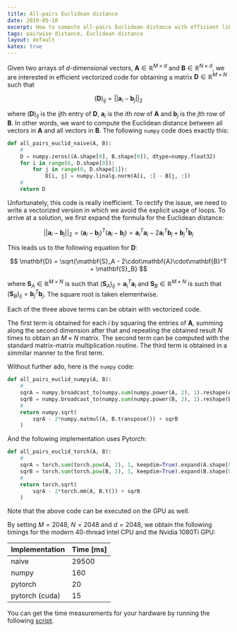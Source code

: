 ```yaml
---
title: All-pairs Euclidean distance
date: 2019-05-10
excerpt: How to compute all-pairs Euclidean distance with efficient libraries for manipulating numerical arrays (e.g., numpy and pytorch).
tags: pairwise distance, Euclidean distance
layout: default
katex: true
---
```


Given two arrays of $`d`$-dimensional vectors, $`\mathbf{A}\in\mathbb{R}^{M\times d}`$ and $`\mathbf{B}\in\mathbb{R}^{N\times d}`$, we are interested in efficient vectorized code for obtaining a matrix $`\mathbf{D}\in\mathbb{R}^{M\times N}`$ such that

$$
	(\mathbf{D})_{ij} = \vert\vert\mathbf{a}_i - \mathbf{b}_j\vert\vert_2
$$

where $`(\mathbf{D})_{ij}`$ is the $`ij`$th entry of $`\mathbf{D}`$, $`\mathbf{a}_i`$ is the $`i`$th row of $`\mathbf{A}`$ and $`\mathbf{b}_j`$ is the $`j`$th row of $`\mathbf{B}`$.
In other words, we want to compute the Euclidean distance between all vectors in $`\mathbf{A}`$ and all vectors in $`\mathbf{B}`$.
The following `numpy` code does exactly this:

```python
def all_pairs_euclid_naive(A, B):
	#
	D = numpy.zeros((A.shape[0], B.shape[0]), dtype=numpy.float32)
	for i in range(0, D.shape[0]):
		for j in range(0, D.shape[1]):
			D[i, j] = numpy.linalg.norm(A[i, :] - B[j, :])
	#
	return D
```

Unfortunately, this code is really inefficient.
To rectify the issue, we need to write a vectorized version in which we avoid the explicit usage of loops.
To arrive at a solution, we first expand the formula for the Euclidean distance:

$$
	\vert\vert\mathbf{a}_i - \mathbf{b}_j\vert\vert_2=
	(\mathbf{a}_i - \mathbf{b}_j)^T(\mathbf{a}_i - \mathbf{b}_j)=
	\mathbf{a}_i^T\mathbf{a}_i - 2\mathbf{a}_i^T\mathbf{b}_j + \mathbf{b}_j^T\mathbf{b}_j
$$

This leads us to the following equation for $`\mathbf{D}`$:

$$
	\mathbf{D} = \sqrt{\mathbf{S}_A - 2\cdot\mathbf{A}\cdot\mathbf{B}^T + \mathbf{S}_B}
$$

where $`\mathbf{S}_A\in\mathbb{R}^{M\times N}`$ is such that $`(\mathbf{S}_A)_{ij}=\mathbf{a}_i^T\mathbf{a}_i`$ and
$`\mathbf{S}_B\in\mathbb{R}^{M\times N}`$ is such that $`(\mathbf{S}_B)_{ij}=\mathbf{b}_j^T\mathbf{b}_j`$.
The square root is taken elementwise.

Each of the three above terms can be obtain with vectorized code.

The first term is obtained for each $`i`$ by squaring the entries of $`\mathbf{A}`$, summing along the second dimension after that and repeating the obtained result $`N`$ times to obtain an $`M\times N`$ matrix.
The second term can be computed with the standard matrix-matrix multiplication routine.
The third term is obtained in a simmilar manner to the first term.

Without further ado, here is the `numpy` code:

```python
def all_pairs_euclid_numpy(A, B):
	#
	sqrA = numpy.broadcast_to(numpy.sum(numpy.power(A, 2), 1).reshape(A.shape[0], 1), (A.shape[0], B.shape[0]))
	sqrB = numpy.broadcast_to(numpy.sum(numpy.power(B, 2), 1).reshape(B.shape[0], 1), (B.shape[0], A.shape[0])).transpose()
	#
	return numpy.sqrt(
		sqrA - 2*numpy.matmul(A, B.transpose()) + sqrB
	)
```

And the following implementation uses Pytorch:

```python
def all_pairs_euclid_torch(A, B):
	#
	sqrA = torch.sum(torch.pow(A, 2), 1, keepdim=True).expand(A.shape[0], B.shape[0])
	sqrB = torch.sum(torch.pow(B, 2), 1, keepdim=True).expand(B.shape[0], A.shape[0]).t()
	#
	return torch.sqrt(
		sqrA - 2*torch.mm(A, B.t()) + sqrB
	)
```

Note that the above code can be executed on the GPU as well.

By setting $`M=2048`$, $`N=2048`$ and $`d=2048`$, we obtain the following timings for the modern 40-thread Intel CPU and the Nvidia 1080Ti GPU:

| Implementation | Time [ms] |
| -------------- | --------- |
| naive          | 29500     |
| numpy          | 160       |
| pytorch        | 20        |
| pytorch (cuda) | 15        |

You can get the time measurements for your hardware by running the following [script](code.py).
